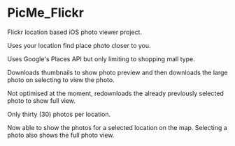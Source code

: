 # PicMe_Flickr
Flickr location based iOS photo viewer project.

Uses your location find place photo closer to you. 

Uses Google's Places API but only limiting to shopping mall type.

Downloads thumbnails to show photo preview and then downloads the large photo on selecting to view the photo.

Not optimised at the moment, redownloads the already previously selected photo to show full view.

Only thirty (30) photos per location.

Now able to show the photos for a selected location on the map. Selecting a photo also shows the full photo view.
